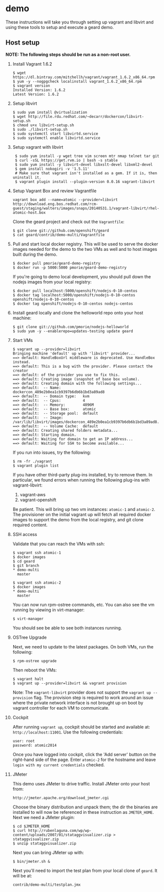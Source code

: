 demo
====

These instructions will take you through setting up vagrant and libvirt and using these tools to 
setup and execute a geard demo.  

Host setup
-------------

**NOTE: The following steps should be run as a non-root user.**

1.  Install Vagrant 1.6.2

        $ wget https://dl.bintray.com/mitchellh/vagrant/vagrant_1.6.2_x86_64.rpm
        $ yum -y --nogpgcheck localinstall vagrant_1.6.2_x86_64.rpm
        $ vagrant version
        Installed Version: 1.6.2
        Latest Version: 1.6.2

2.  Setup libvirt 

        $ sudo yum install @virtualization
        $ wget http://file.rdu.redhat.com/~decarr/dockercon/libvirt-setup.sh
        $ chmod u+x libvirt-setup.sh
        $ sudo ./libvirt-setup.sh
        $ sudo systemctl start libvirtd.service
        $ sudo systemctl enable libvirtd.service

3. Setup vagrant with libvirt

        $ sudo yum install -y wget tree vim screen mtr nmap telnet tar git
        $ curl -sSL https://get.rvm.io | bash -s stable
        $ sudo yum install -y libvirt-devel libxslt-devel libxml2-devel
        $ gem install nokogiri -v '1.5.11'
        # Make sure that vagrant isn't installed as a gem. If it is, then uninstall it.
        $ vagrant plugin install --plugin-version 0.0.16 vagrant-libvirt

4.  Setup Vagrant Box and review Vagrantfile

        vagrant box add --name=atomic --provider=libvirt http://download.eng.bos.redhat.com/rcm-guest/staging/walters/images/snaps/20140531.1/vagrant-libvirt/rhel-atomic-host.box

    Clone the geard project and check out the `Vagrantfile`:

        $ git clone git://github.com/openshift/geard
        $ cat geard/contrib/demo-multi/Vagrantfile

5.  Pull and start local docker registry.  This will be used to serve the docker images needed for
    the demo to the two VMs as well and to host images built during the demo.

        $ docker pull pmorie/geard-demo-registry
        $ docker run -p 5000:5000 pmorie/geard-demo-registry

    If you're going to demo local development, you should pull down the nodejs images from your local
    registry:

        $ docker pull localhost:5000/openshift/nodejs-0-10-centos
        $ docker tag localhost:5000/openshift/nodejs-0-10-centos openshift/nodejs-0-10-centos
        $ docker tag openshift/nodejs-0-10-centos nodejs-centos

6.  Install geard locally and clone the helloworld repo onto your host machine:

        $ git clone git://github.com/pmorie/nodejs-helloworld
        $ sudo yum -y --enablerepo=updates-testing update geard

7.  Start VMs

        $ vagrant up --provider=libvirt
        Bringing machine 'default' up with 'libvirt' provider...
        ==> default: HandleBoxUrl middleware is deprecated. Use HandleBox instead.
        ==> default: This is a bug with the provider. Please contact the creator
        ==> default: of the provider you use to fix this.
        ==> default: Creating image (snapshot of base box volume).
        ==> default: Creating domain with the following settings...
        ==> default:  -- Name:          dockercon_489e2b0ea1cb9397b6db6b1bd3a89ad8
        ==> default:  -- Domain type:   kvm
        ==> default:  -- Cpus:          4
        ==> default:  -- Memory:        4096M
        ==> default:  -- Base box:      atomic
        ==> default:  -- Storage pool:  default
        ==> default:  -- Image:         /var/lib/libvirt/images/dockercon_489e2b0ea1cb9397b6db6b1bd3a89ad8.img
        ==> default:  -- Volume Cache:  default
        ==> default: Creating shared folders metadata...
        ==> default: Starting domain.
        ==> default: Waiting for domain to get an IP address...
        ==> default: Waiting for SSH to become available...

    If you run into issues, try the following:

        $ rm -fr ./vagrant
        $ vagrant plugin list

    If you have other third-party plug-ins installed, try to remove them.  In particular, we found
    errors when running the following plug-ins with vagrant-libvirt:

    1.  vagrant-aws
    2.  vagrant-openshift

    Be patient. This will bring up two vm instances: `atomic-1` and `atomic-2`.  The provisioner on
    the initial vagrant up will fetch all required docker images to support the  demo from the local
    registry, and git clone required content.

8.  SSH access

    Validate that you can reach the VMs with ssh:

        $ vagrant ssh atomic-1
        $ docker images
        $ cd geard
        $ git branch
        * demo-multi
          master

        $ vagrant ssh atomic-2
        $ docker images
        * demo-multi
          master

    You can now run rpm-ostree commands, etc.  You can also see the vm running by viewing in 
    virt-manager:

        $ virt-manager

    You should see be able to see both instances running.

9.  OSTree Upgrade

    Next, we need to update to the latest packages.  On both VMs, run the following:

        $ rpm-ostree upgrade

    Then reboot the VMs:

        $ vagrant halt
        $ vagrant up --provider=libvirt && vagrant provision

    Note: The `vagrant-libvirt` provider does not support the `vagrant up --provision` flag.  The 
    provision step is required to work around an issue where the private network interface is not
    brought up on boot by vagrant controller for each VM to communicate.

10. Cockpit

    After running `vagrant up`, cockpit should be started and available at: `http://localhost:11001`.
    Use the following credentials:

        user: root
        password: atomic2014

    Once you have logged into cockpit, click the 'Add server' button on the right-hand side of the
    page.  Enter `atomic-2` for the hostname and leave `login with my current credentials` checked.

11. JMeter

    This demo uses JMeter to drive traffic.  Install JMeter onto your host from:

        http://jmeter.apache.org/download_jmeter.cgi

    Choose the binary distribution and unpack them; the dir the binaries are installed to will now
    be referenced in these instruction as `JMETER_HOME`.  Next we need a JMeter plugin:

        $ cd $JMETER_HOME
        $ curl http://rubenlaguna.com/wp/wp-content/uploads/2007/01/stataggvisualizer.zip > stataggvisualizer.zip
        $ unzip stataggvisualizer.zip

    Next you can bring JMeter up with:

        $ bin/jmeter.sh &

    Next you'll need to import the test plan from your local clone of `geard`.  It will be at:

        contrib/demo-multi/testplan.jmx